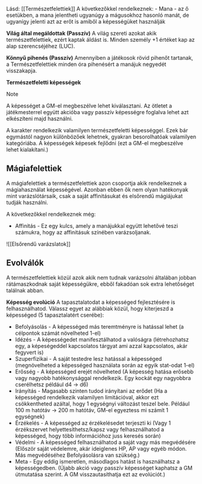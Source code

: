 Lásd: [[Természetfelettiek]]
A következőkkel rendelkeznek:
	- Mana - az ő esetükben, a mana jelentheti ugyanúgy a mágusokhoz hasonló manát, de ugyanígy jelenti azt az erőt is amiből a képességüket használják

**Világ által megáldottak (Passzív)**
A világ szereti azokat akik természetfelettiek, ezért kaptak áldást is. Minden személy +1 értéket kap az alap szerencséjéhez (LUC).

**Könnyű pihenés (Passzív)**
Amennyiben a játékosok rövid pihenőt tartanak, a Természetfelettiek minden óra pihenésért a manájuk negyedét visszakapja.

**Természetfeletti képességek**
>[!Note]
>A képességet a GM-el megbeszélve lehet kiválasztani. Az ötletet a játékmesterrel együtt akcióba vagy passzív képességre foglalva lehet azt elkészíteni majd használni.

A karakter rendelkezik valamilyen természetfeletti képességgel. Ezek bár egymástól nagyon különbözőek lehetnek, gyakran besorolhatóak valamilyen kategóriába.  A képességek képesek fejlődni (ezt a GM-el megbeszélve lehet kialakítani.)

## Mágiafelettiek
A mágiafelettiek a természetfelettiek azon csoportja akik rendelkeznek a mágiahasználat képességével. Azonban ebben ők nem olyan hatékonyak mint varázslótársaik, csak a saját affinitásukat és elsőrendű mágiájukat tudják használni.

A következőkkel rendelkeznek még:
- Affinitás - Ez egy kulcs, amely a manájukkal együtt lehetővé teszi számukra, hogy az affinitásuk színében varázsoljanak.

![[Elsőrendű varázslatok]]

## Evolválók
A természetfelettiek közül azok akik nem tudnak varázsolni általában jobban rátámaszkodnak saját képességükre, ebből fakadóan sok extra lehetőséget találnak abban.

**Képesség evolúció**
A tapasztalatodat a képességed fejlesztésére is felhasználhatod. Válassz egyet az alábbiak közül, hogy kiterjeszd a képességed (5 tapasztalatért cserébe):
- Befolyásolás - A képességed más teremtményre is hatással lehet (a célpontok számát növelheted 1-el)
- Idézés - A képességedet manifesztálhatod a valóságra (létrehozhatsz egy, a képeségeddel kapcsolatos tárgyat ami azzal kapcsolatos, akár fegyvert is)
- Szuperfizikai - A saját testedre lesz hatással a képességed (megnövelheted a képességed használata során az egyik stat-odat 1-el)
- Erősség - A képességed erejét növelheted (A képesség hatása erősebb vagy nagyobb hatékonysággal rendelkezik. Egy kockát egy nagyobbra cserélhetsz például d4 -> d6)
- Irányítás - Magasabb szinten tudod irányítani az erődet (Ha a képességed rendelkezik valamilyen limitációval, akkor ezt csökkentheted azáltal, hogy 1 egységnyi változást teszel bele. Például 100 m hatótáv -> 200 m hatótáv, GM-el egyeztess mi számít 1 egységnek)
- Érzékelés - A képességed az érzékelésedet terjeszti ki (Vagy 1 érzékszervet helyettesíthetsz/kapsz vagy felhasználhatod a képességed, hogy több információhoz juss keresés során)
- Védelmi - A képességed felhasználhatod a saját vagy más megvédésére (Először saját védelemre, akár ideiglenes HP, AP vagy egyéb módon. Más megvédéséhez Befolyásolásra van szükség.)
- Meta - Egy eddig ismeretlen, másodlagos hatást is használhatsz a képességedben. (Újabb akció vagy passzív képességet kaphatsz a GM útmutatása szerint. A GM visszautasíthatja ezt az evolúciót.)